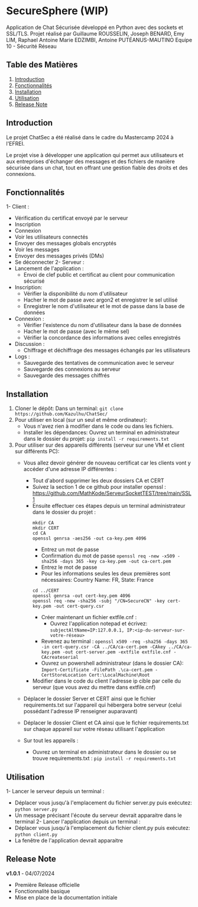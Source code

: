 # SecureSphere (WIP)
Application de Chat Sécurisée développé en Python avec des sockets et SSL/TLS.
Projet réalisé par Guillaume ROUSSELIN, Joseph BENARD, Emy LIM, Raphael Antoine Marie EDZIMBI, Antoine PUTÉANUS-MAUTINO
Equipe 10 - Sécurité Réseau

## Table des Matières

1. [Introduction](#introduction)
2. [Fonctionnalités](#fonctionnalités)
3. [Installation](#installation)
4. [Utilisation](#utilisation)
5. [Release Note](#release-note)


## Introduction
Le projet ChatSec a été réalisé dans le cadre du Mastercamp 2024 à l'EFREI.

Le projet vise à développer une application qui permet aux utilisateurs et aux entreprises
d'échanger des messages et des fichiers de manière sécurisée dans un chat, tout en offrant
une gestion fiable des droits et des connexions.


## Fonctionnalités
1- Client :
  - Vérification du certificat envoyé par le serveur
  - Inscription
  - Connexion
  - Voir les utilisateurs connectés
  - Envoyer des messages globals encryptés
  - Voir les messages
  - Envoyer des messages privés (DMs)
  - Se déconnecter
2- Serveur :
  - Lancement de l'application :
      - Envoi de clef public et certificat au client pour communication sécurisé
  - Inscription:
      - Vérifier la disponibilité du nom d'utilisateur
      - Hacher le mot de passe avec argon2 et enregistrer le sel utilisé
      - Enregistrer le nom d'utilisateur et le mot de passe dans la base de données
  - Connexion :
      - Vérifier l'existence du nom d'utilisateur dans la base de données
      - Hacher le mot de passe (avec le même sel)
      - Vérifier la concordance des informations avec celles enregistrés
  - Discussion :
      - Chiffrage et déchiffrage des messages échangés par les utilisateurs
  - Logs :
      - Sauvegarde des tentatives de communication avec le serveur
      - Sauvegarde des connexions au serveur
      - Sauvegarde des messages chiffrés

## Installation
1. Cloner le dépôt:
   Dans un terminal:
     ```git clone https://github.com/Kazulhu/ChatSec/```
3. Pour utiliser en local (sur un seul et même ordinateur):
   - Vous n'avez rien à modifier dans le code ou dans les fichiers.
   - Installer les dépendances:
       Ouvrez un terminal en administrateur dans le dossier du projet:
       ```pip install -r requirements.txt```
4. Pour utiliser sur des appareils différents (serveur sur une VM et client sur différents PC):
   - Vous allez devoir générer de nouveau certificat car les clients vont y accéder d'une adresse IP différentes :
     - Tout d'abord supprimer les deux dossiers CA et CERT
     - Suivez la section 1 de ce github pour installer openssl : https://github.com/MathKode/ServeurSocketTEST/tree/main/SSL1
     - Ensuite effectuer ces étapes depuis un terminal administrateur dans le dossier du projet :
         ```
         mkdir CA
         mkdir CERT
         cd CA
         openssl genrsa -aes256 -out ca-key.pem 4096
         ```
         - Entrez un mot de passe
         - Confirmation du mot de passe
         ```openssl req -new -x509 -sha256 -days 365 -key ca-key.pem -out ca-cert.pem```
         - Entrez le mot de passe
         - Pour les informations seules les deux premières sont nécessaires: Country Name: FR, State: France
         ```
         cd ../CERT
         openssl genrsa -out cert-key.pem 4096
         openssl req -new -sha256 -subj "/CN=SecureCN" -key cert-key.pem -out cert-query.csr
         ```
         - Créer maintenant un fichier extfile.cnf :
           - Ouvrez l'application notepad et écrivez:
             ```subjectAltName=IP:127.0.0.1, IP:<ip-du-serveur-sur-votre-réseau>```
         - Revenez au terminal :
         ```openssl x509 -req -sha256 -days 365 -in cert-query.csr -CA ../CA/ca-cert.pem -CAkey ../CA/ca-key.pem -out cert-server.pem -extfile extfile.cnf -CAcreateserial```
         - Ouvrez un powershell administrateur (dans le dossier CA):
           ```Import-Certificate -FilePath .\ca-cert.pem -CertStoreLocation Cert:\LocalMachine\Root```
     - Modifier dans le code du client l'adresse ip cible par celle du serveur (que vous avez du mettre dans extfile.cnf)
   
   - Déplacer le dossier Server et CERT ainsi que le fichier requirements.txt sur l'appareil qui hébergera botre serveur (celui possédant l'adresse IP renseigner auparavant)
   - Déplacer le dossier Client et CA ainsi que le fichier requirements.txt sur chaque appareil sur votre réseau utilisant l'application
   - Sur tout les appareils :
     - Ouvrez un terminal en administrateur dans le dossier ou se trouve requirements.txt :
       ```pip install -r requirements.txt```

## Utilisation
1- Lancer le serveur depuis un terminal :
  - Déplacer vous jusqu'à l'emplacement du fichier server.py puis exécutez:
    ```python server.py```
  - Un message précisant l'écoute du serveur devrait apparaitre dans le terminal
2- Lancer l'application depuis un terminal :
  - Déplacer vous jusqu'à l'emplacement du fichier client.py puis exécutez:
    ```python client.py```
  - La fenêtre de l'application devrait apparaitre


## Release Note
**v1.0.1** - 04/07/2024
- Première Release officielle 
- Fonctionnalité basique
- Mise en place de la documentation initiale


